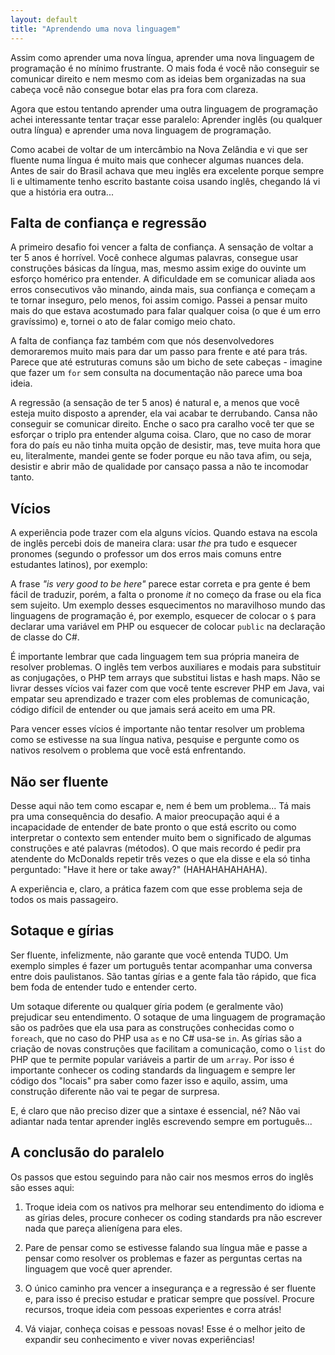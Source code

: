 ```yaml
---
layout: default
title: "Aprendendo uma nova linguagem"
---
```


Assim como aprender uma nova língua, aprender uma nova linguagem de programação é no mínimo frustrante. O mais foda é você não conseguir se comunicar direito e nem mesmo com as ideias bem organizadas na sua cabeça você não consegue botar elas pra fora com clareza.

Agora que estou tentando aprender uma outra linguagem de programação achei interessante tentar traçar esse paralelo: Aprender inglês (ou qualquer outra língua) e aprender uma nova linguagem de programação.

Como acabei de voltar de um intercâmbio na Nova Zelândia e vi que ser fluente numa língua é muito mais que conhecer algumas nuances dela. Antes de sair do Brasil achava que meu inglês era excelente porque sempre li e ultimamente tenho escrito bastante coisa usando inglês, chegando lá vi que a história era outra...

## Falta de confiança e regressão

A primeiro desafio foi vencer a falta de confiança. A sensação de voltar a ter 5 anos é horrível. Você conhece algumas palavras, consegue usar construções básicas da língua, mas, mesmo assim exige do ouvinte um esforço homérico pra entender. A dificuldade em se comunicar aliada aos erros consecutivos vão minando, ainda mais, sua confiança e começam a te tornar inseguro, pelo menos, foi assim comigo. Passei a pensar muito mais do que estava acostumado para falar qualquer coisa (o que é um erro gravíssimo) e, tornei o ato de falar comigo meio chato.

A falta de confiança faz também com que nós desenvolvedores demoraremos muito mais para dar um passo para frente e até para trás. Parece que até estruturas comuns são um bicho de sete cabeças - imagine que fazer um ```for``` sem consulta na documentação não parece uma boa ideia.

A regressão (a sensação de ter 5 anos) é natural e, a menos que você esteja muito disposto a aprender, ela vai acabar te derrubando. Cansa não conseguir se comunicar direito. Enche o saco pra caralho você ter que se esforçar o triplo pra entender alguma coisa. Claro, que no caso de morar fora do país eu não tinha muita opção de desistir, mas, teve muita hora que eu, literalmente, mandei gente se foder porque eu não tava afim, ou seja, desistir e abrir mão de qualidade por cansaço passa a não te incomodar tanto.

## Vícios

A experiência pode trazer com ela alguns vícios. Quando estava na escola de inglês percebi dois de maneira clara: usar *the* pra tudo e esquecer pronomes (segundo o professor um dos erros mais comuns entre estudantes latinos), por exemplo:

A frase *"is very good to be here"* parece estar correta e pra gente é bem fácil de traduzir, porém, a falta o pronome *it* no começo da frase ou ela fica sem sujeito. Um exemplo desses esquecimentos no maravilhoso mundo das linguagens de programação é, por exemplo, esquecer de colocar o ```$``` para declarar uma variável em PHP ou esquecer de colocar ```public``` na declaração de classe do C#.

É importante lembrar que cada linguagem tem sua própria maneira de resolver problemas. O inglês tem verbos auxiliares e modais para substituir as conjugações, o PHP tem arrays que substitui listas e hash maps. Não se livrar desses vícios vai fazer com que você tente escrever PHP em Java, vai empatar seu aprendizado e trazer com eles problemas de comunicação, código difícil de entender ou que jamais será aceito em uma PR.

Para vencer esses vícios é importante não tentar resolver um problema como se estivesse na sua língua nativa, pesquise e pergunte como os nativos resolvem o problema que você está enfrentando.

## Não ser fluente

Desse aqui não tem como escapar e, nem é bem um problema... Tá mais pra uma consequência do desafio. A maior preocupação aqui é a incapacidade de entender de bate pronto o que está escrito ou como interpretar o contexto sem entender muito bem o significado de algumas construções e até palavras (métodos). O que mais recordo é pedir pra atendente do McDonalds repetir três vezes o que ela disse e ela só tinha perguntado: "Have it here or take away?" (HAHAHAHAHAHA).

A experiência e, claro, a prática fazem com que esse problema seja de todos os mais passageiro.

## Sotaque e gírias

Ser fluente, infelizmente, não garante que você entenda TUDO. Um exemplo simples é fazer um português tentar acompanhar uma conversa entre dois paulistanos. São tantas gírias e a gente fala tão rápido, que fica bem foda de entender tudo e entender certo.

Um sotaque diferente ou qualquer gíria podem (e geralmente vão) prejudicar seu entendimento. O sotaque de uma linguagem de programação são os padrões que ela usa para as construções conhecidas como o ```foreach```, que no caso do PHP usa ```as``` e no C# usa-se ```in```. As gírias são a criação de novas construções que facilitam a comunicação, como o ```list``` do PHP que te permite popular variáveis a partir de um ```array```. Por isso é importante conhecer os coding standards da linguagem e sempre ler código dos "locais" pra saber como fazer isso e aquilo, assim, uma construção diferente não vai te pegar de surpresa.

E, é claro que não preciso dizer que a sintaxe é essencial, né? Não vai adiantar nada tentar aprender inglês escrevendo sempre em português...

## A conclusão do paralelo

Os passos que estou seguindo para não cair nos mesmos erros do inglês são esses aqui:

1) Troque ideia com os nativos pra melhorar seu entendimento do idioma e as gírias deles, procure conhecer os coding standards pra não escrever nada que pareça alienígena para eles.

2) Pare de pensar como se estivesse falando sua língua mãe e passe a pensar como resolver os problemas e fazer as perguntas certas na linguagem que você quer aprender.

3) O único caminho pra vencer a insegurança e a regressão é ser fluente e, para isso é preciso estudar e praticar sempre que possível. Procure recursos, troque ideia com pessoas experientes e corra atrás!

4) Vá viajar, conheça coisas e pessoas novas! Esse é o melhor jeito de expandir seu conhecimento e viver novas experiências!

